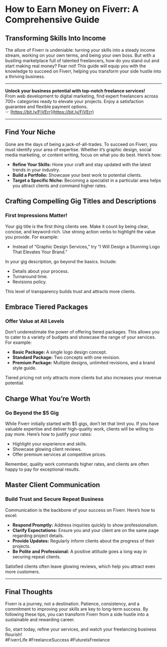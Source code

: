 # How to Earn Money on Fiverr: A Comprehensive Guide

## Transforming Skills Into Income

The allure of Fiverr is undeniable: turning your skills into a steady income stream, working on your own terms, and being your own boss. But with a bustling marketplace full of talented freelancers, how do you stand out and start making real money? Fear not! This guide will equip you with the knowledge to succeed on Fiverr, helping you transform your side hustle into a thriving business.

---

**Unlock your business potential with top-notch freelance services!**  
From web development to digital marketing, find expert freelancers across 700+ categories ready to elevate your projects. Enjoy a satisfaction guarantee and flexible payment options.  
☞ [https://bit.ly/FiVErr](https://bit.ly/FiVErr)

---

## Find Your Niche

Gone are the days of being a jack-of-all-trades. To succeed on Fiverr, you must identify your area of expertise. Whether it’s graphic design, social media marketing, or content writing, focus on what you do best. Here’s how:

- **Refine Your Skills:** Hone your craft and stay updated with the latest trends in your industry.  
- **Build a Portfolio:** Showcase your best work to potential clients.  
- **Target a Specific Niche:** Becoming a specialist in a particular area helps you attract clients and command higher rates.

## Crafting Compelling Gig Titles and Descriptions

### First Impressions Matter!

Your gig title is the first thing clients see. Make it count by being clear, concise, and keyword-rich. Use strong action verbs to highlight the value you provide. For example:

- Instead of “Graphic Design Services,” try “I Will Design a Stunning Logo That Elevates Your Brand.”

In your gig description, go beyond the basics. Include:

- Details about your process.  
- Turnaround time.  
- Revisions policy.  

This level of transparency builds trust and attracts more clients.

## Embrace Tiered Packages

### Offer Value at All Levels

Don’t underestimate the power of offering tiered packages. This allows you to cater to a variety of budgets and showcase the range of your services. For example:

- **Basic Package:** A single logo design concept.  
- **Standard Package:** Two concepts with one revision.  
- **Premium Package:** Multiple designs, unlimited revisions, and a brand style guide.

Tiered pricing not only attracts more clients but also increases your revenue potential.

## Charge What You’re Worth

### Go Beyond the $5 Gig

While Fiverr initially started with $5 gigs, don’t let that limit you. If you have valuable expertise and deliver high-quality work, clients will be willing to pay more. Here’s how to justify your rates:

- Highlight your experience and skills.  
- Showcase glowing client reviews.  
- Offer premium services at competitive prices.

Remember, quality work commands higher rates, and clients are often happy to pay for exceptional results.

## Master Client Communication

### Build Trust and Secure Repeat Business

Communication is the backbone of your success on Fiverr. Here’s how to excel:

- **Respond Promptly:** Address inquiries quickly to show professionalism.  
- **Clarify Expectations:** Ensure you and your client are on the same page regarding project details.  
- **Provide Updates:** Regularly inform clients about the progress of their projects.  
- **Be Polite and Professional:** A positive attitude goes a long way in securing repeat clients.  

Satisfied clients often leave glowing reviews, which help you attract even more customers.

---

## Final Thoughts

Fiverr is a journey, not a destination. Patience, consistency, and a commitment to improving your skills are key to long-term success. By following these tips, you can transform Fiverr from a side hustle into a sustainable and rewarding career.

So, start today, refine your services, and watch your freelancing business flourish!  
#FiverrLife #FreelanceSuccess #FutureIsFreelance
